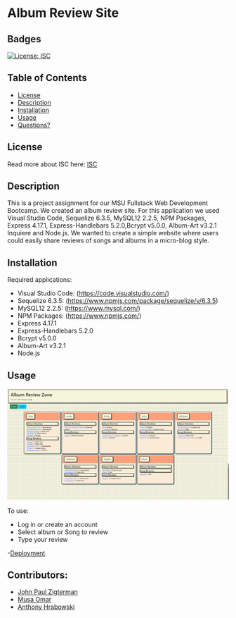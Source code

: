 # Album Review Site

## Badges

[![License: ISC](https://img.shields.io/badge/License-ISC-blue.svg)](https://opensource.org/license/isc-license-txt/)

## Table of Contents

- [License](#license)
- [Description](#description)
- [Installation](#installation)
- [Usage](#usage)
- [Questions?](#questions)

## License

Read more about ISC here:
[ISC](https://opensource.org/license/isc-license-txt/)

## Description

This is a project assignment for our MSU Fullstack Web Development Bootcamp. We created an album review site. For this application we used Visual Studio Code, Sequelize 6.3.5, MySQL12 2.2.5, NPM Packages, Express 4.17.1, Express-Handlebars 5.2.0,Bcrypt v5.0.0, Album-Art v3.2.1 Inquiere and Node.js. We wanted to create a simple website where users could easily share reviews of songs and albums in a micro-blog style.


## Installation

Required applications:

- Visual Studio Code: (https://code.visualstudio.com/)
- Sequelize 6.3.5: (https://www.npmjs.com/package/sequelize/v/6.3.5)
- MySQL12 2.2.5: (https://www.mysql.com/)
- NPM Packages: (https://www.npmjs.com/)
- Express 4.17.1
- Express-Handlebars 5.2.0
- Bcrypt v5.0.0 
- Album-Art v3.2.1
- Node.js

## Usage

![Image](<utils/Album Review Site.png>)

To use:

- Log in or create an account
- Select album or Song to review 
- Type your review


-[Deployment](https://album-review-site-715f772b98d0.herokuapp.com/)


## Contributors:

- [John Paul Zigterman](https://github.com/JohnPaulZigterman)
- [Musa Omar](https://github.com/musaomark01)
- [Anthony Hrabowski](https://github.com/Ajhrabowski)

